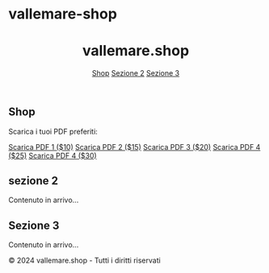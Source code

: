 # vallemare-shop
<!DOCTYPE html>
<html lang="it">
<head>
  <meta charset="UTF-8">
  <meta name="viewport"
content="width=device-width,
initial-scale=1.0">
  <meta name="description"
content="vallemare.shop - Scarica i
tuoi contenuti preferiti">
  <title>vallemare.shop</title>
  <link rel="stylesheet"
href="style.css">
</head>
<body>
  <header>
    <h1>vallemare.shop</h1>
    <nav>
      <a href="#shop">Shop</a>
      <a href="#sezione2">Sezione 2</a>
      <a href="#sezione3">Sezione 3</a>
    </nav>
  </header>

  <main>
    <section id="shop">
      <h2>Shop</h2>
      <p>Scarica i tuoi PDF
  preferiti:</p>
      <div class="buttons">
        <a
href="https://www.paypal.com/paypalme/tuonome/10" class="button">Scarica
PDF 1 ($10)</a>
        <a
href="https://www.paypal.com/paypalme/tuonome/15" class="button">Scarica
PDF 2 ($15)</a>
        <a
href="https://www.paypal.com/paypalme/tuonome/20" class="button">Scarica
PDF 3 ($20)</a>
        <a
href="https://www.paypal.com/paypalme/tuonome/25" class="button">Scarica
PDF 4 ($25)</a>
        <a
href="https://www.paypal.com/paypalme/tuonome/30" class="button">Scarica
PDF 4 ($30)</a>
      </div>
    </section>

<section id="sezione2">
       <h2>sezione 2</h2>
       <p>Contenuto in arrivo...</p>
    </section>
    
<section id="sezione3">
       <h2>Sezione 3</h2>
       <p>Contenuto in arrivo...</p>
    </section>
  </main>

  <footer>
    <p>© 2024 vallemare.shop - Tutti i
diritti riservati</p>
  </footer>
</body>
</html>
